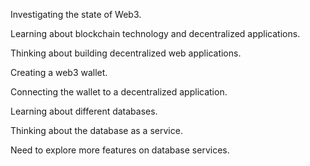 Investigating the state of Web3.

Learning about blockchain technology and decentralized applications.

Thinking about building decentralized web applications.

Creating a web3 wallet.

Connecting the wallet to a decentralized application.

Learning about different databases.

Thinking about the database as a service.

Need to explore more features on database services.